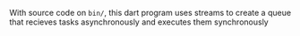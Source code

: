 With source code on `bin/`, this dart program uses streams to create a queue that recieves tasks asynchronously and executes them synchronously

